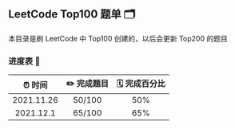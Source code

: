 ## LeetCode Top100 题单 🗂

本目录是刷 LeetCode 中 Top100 创建的，以后会更新 Top200 的题目

### 进度表 📅

|  ⏰ 时间   |  ✏️ 完成题目  | 🗓 完成百分比 |
|  :----:  | :----:  | :----: |
| 2021.11.26  | 50/100 | 50% |
|2021.12.1|65/100|65%|
